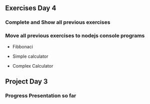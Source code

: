 ## Exercises Day 4

### Complete and Show all previous exercises

###	Move all previous exercises to nodejs console programs

* Fibbonaci

* Simple calculator

* Complex Calculator

## Project Day 3

### Progress Presentation so far

